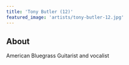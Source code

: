 ```yaml
---
title: 'Tony Butler (12)'
featured_image: 'artists/tony-butler-12.jpg'
---
```


## About

American Bluegrass Guitarist and vocalist
